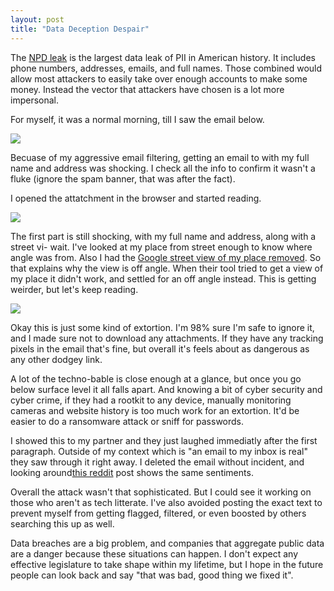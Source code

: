 ```yaml
---
layout: post
title: "Data Deception Despair"
---
```


The [NPD leak](https://www.theverge.com/2024/8/14/24220212/national-public-data-breach-social-security-3-billion) is the largest data leak of PII in American history. It includes phone numbers, addresses, emails, and full names. Those combined would allow most attackers to easily take over enough accounts to make some money. Instead the vector that attackers have chosen is a lot more impersonal.

For myself, it was a normal morning, till I saw the email below.

![]({{site.baseurl}}/assets/2025-03-01-data-deception-despair/email-01.png)

Becuase of my aggressive email filtering, getting an email to with my full name and address was shocking. I check all the info to confirm it wasn't a fluke (ignore the spam banner, that was after the fact).

I opened the attatchment in the browser and started reading.

![]({{site.baseurl}}/assets/2025-03-01-data-deception-despair/page-01.png)

The first part is still shocking, with my full name and address, along with a street vi- wait. I've looked at my place from street enough to know where angle was from. Also I had the [Google street view of my place removed](https://www.aarp.org/home-family/personal-technology/info-2021/remove-home-from-google-street-view.html). So that explains why the view is off angle. When their tool tried to get a view of my place it didn't work, and settled for an off angle instead. This is getting weirder, but let's keep reading.

![]({{site.baseurl}}/assets/2025-03-01-data-deception-despair/page-02.png)

Okay this is just some kind of extortion. I'm 98% sure I'm safe to ignore it, and I made sure not to download any attachments. If they have any tracking pixels in the email that's fine, but overall it's feels about as dangerous as any other dodgey link.

A lot of the techno-bable is close enough at a glance, but once you go below surface level it all falls apart. And knowing a bit of cyber security and cyber crime, if they had a rootkit to any device, manually monitoring cameras and website history is too much work for an extortion. It'd be easier to do a ransomware attack or sniff for passwords.

I showed this to my partner and they just laughed immediatly after the first paragraph. Outside of my context which is "an email to my inbox is real" they saw through it right away. I deleted the email without incident, and looking around[this reddit](https://www.reddit.com/r/techsupport/comments/1ev091l/this_is_what_a_hackerscammer_is_sending_me/) post shows the same sentiments.

Overall the attack wasn't that sophisticated. But I could see it working on those who aren't as tech litterate. I've also avoided posting the exact text to prevent myself from getting flagged, filtered, or even boosted by others searching this up as well.

Data breaches are a big problem, and companies that aggregate public data are a danger because these situations can happen. I don't expect any effective legislature to take shape within my lifetime, but I hope in the future people can look back and say "that was bad, good thing we fixed it".